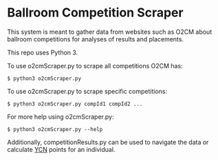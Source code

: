 Ballroom Competition Scraper
======================
This system is meant to gather data from websites such as O2CM about ballroom competitions for analyses of results and placements.

This repo uses Python 3.

To use o2cmScraper.py to scrape all competitions O2CM has:

    $ python3 o2cmScraper.py

To use o2cmScraper.py to scrape specific competitions:

    $ python3 o2cmScraper.py compId1 compId2 ...

For more help using o2cmScraper.py:

    $ python3 o2cmScraper.py --help

Additionally, competitionResults.py can be used to navigate the data or calculate [YCN](http://ballroom.mit.edu/index.php/ycn-proficiency-points/) points for an individual.